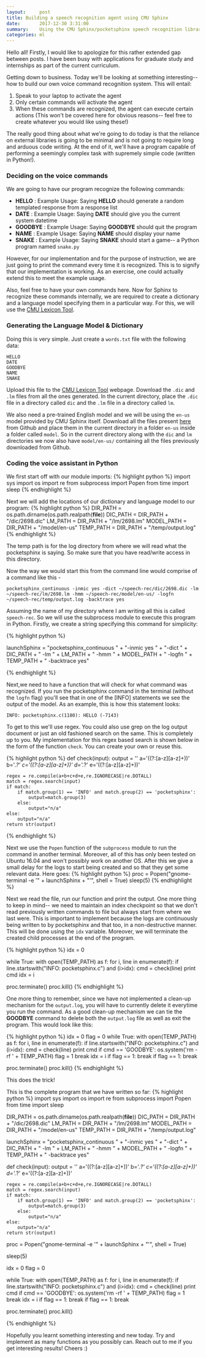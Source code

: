 ```yaml
---
layout:     post
title: Building a speech recognition agent using CMU Sphinx 
date:       2017-12-30 3:31:00
summary:    Using the CMU Sphinx/pocketsphinx speech recognition libraries to build a voice command recognition system   
categories: ml
---
```


Hello all! Firstly, I would like to apologize for this rather extended gap between posts. I have been busy with applications for graduate study and internships as part of the current curriculum. 

Getting down to business. Today we'll be looking at something interesting-- how to build our own voice command recognition system. This will entail:
1. Speak to your laptop to activate the agent
2. Only certain commands will activate the agent
3. When these commands are recognized, the agent can execute certain actions (This won't be covered here for obvious reasons-- feel free to create whatever you would like using these!)

The really good thing about what we're going to do today is that the reliance on external libraries is going to be minimal and is not going to require long and arduous code writing. At the end of it, we'll have a program capable of performing a seemingly complex task with supremely simple code (written in Python!).

### Deciding on the voice commands
We are going to have our program recognize the following commands:

- __HELLO__ : Example Usage: Saying __HELLO__ should generate a random templated response from a response list
- __DATE__ : Example Usage: Saying __DATE__ should give you the current system datetime
- __GOODBYE__ : Example Usage: Saying __GOODBYE__ should quit the program
- __NAME__ : Example Usage: Saying __NAME__ should display your name
- __SNAKE__ : Example Usage: Saying __SNAKE__ should start a game-- a Python program named `snake.py` 

However, for our implementation and for the purpose of instruction, we are just going to print the command every time it is recognized. This is to signify that our implementation is working. As an exercise, one could actually extend this to meet the example usage.

Also, feel free to have your own commands here. Now for Sphinx to recognize these commands internally, we are required to create a dictionary and a language model specifying them in a particular way. For this, we will use the [CMU Lexicon Tool](http://www.speech.cs.cmu.edu/tools/lmtool-new.html). 

### Generating the Language Model & Dictionary

Doing this is very simple. Just create a `words.txt` file with the following data:
```
HELLO
DATE
GOODBYE
NAME
SNAKE
```

Upload this file to the [CMU Lexicon Tool](http://www.speech.cs.cmu.edu/tools/lmtool-new.html) webpage. Download the `.dic` and `.lm` files from all the ones generated. In the current directory, place the `.dic` file in a directory called `dic` and the `.lm` file in a directory called `lm`.

We also need a pre-trained English model and we will be using the `en-us` model provided by CMU Sphinx itself. Download all the files present [here](https://github.com/cmusphinx/sphinx4/tree/master/sphinx4-data/src/main/resources/edu/cmu/sphinx/models/en-us/en-us) from Github and place them in the current directory in a folder `en-us` inside a folder called `model`. So in the current directory along with the `dic` and `lm` directories we now also have `model/en-us/` containing all the files previously downloaded from Github.

### Coding the voice assistant in Python

We first start off with our module imports:
{% highlight python %}
import sys
import os
import re
from subprocess import Popen
from time import sleep
{% endhighlight %}

Next we will add the locations of our dictionary and language model to our program:
{% highlight python %}
DIR_PATH = os.path.dirname(os.path.realpath(__file__))
DIC_PATH = DIR_PATH + "/dic/2698.dic"
LM_PATH = DIR_PATH + "/lm/2698.lm"
MODEL_PATH = DIR_PATH + "/model/en-us"
TEMP_PATH = DIR_PATH + "/temp/output.log"
{% endhighlight %}

The temp path is for the log directory from where we will read what the pocketsphinx is saying. So make sure that you have read/write access in this directory.

Now the way we would start this from the command line would comprise of a command like this - 
```
pocketsphinx_continuous -inmic yes -dict ~/speech-rec/dic/2698.dic -lm ~/speech-rec/lm/2698.lm -hmm ~/speech-rec/model/en-us/ -logfn ~/speech-rec/temp/output.log -backtrace yes
```
Assuming the name of my directory where I am writing all this is called `speech-rec`.
So we will use the subprocess module to execute this program in Python. Firstly, we create a string specifying this command for simplicity:

{% highlight python %}

launchSphinx = "pocketsphinx_continuous " + "-inmic yes " + "-dict " + DIC_PATH + " -lm " + LM_PATH + " -hmm " + MODEL_PATH + " -logfn " + TEMP_PATH + " -backtrace yes"

{% endhighlight %}

Next,we need to have a function that will check for what command was recognized. If you run the pocketsphinx command in the terminal (without the `logfn` flag) you'll see that in one of the [INFO] statements we see the output of the model. As an example, this is how this statement looks:
```
INFO: pocketsphinx.c(1180): HELLO (-7143)
```

To get to this we'll use regex. You could also use grep on the log output document or just an old fashioned search on the same. This is completely up to you. My implementation for this regex based search is shown below in the form of the function `check`. You can create your own or reuse this.

{% highlight python %}
def check(input):
    output = ''
    a='((?:[a-z][a-z]+))'
    b='.*?'
    c='((?:[a-z][a-z]+))'
    d='.*?'
    e='((?:[a-z][a-z]+))'
                                
    regex = re.compile(a+b+c+d+e,re.IGNORECASE|re.DOTALL)
    match = regex.search(input)
    if match:
        if match.group(1) == 'INFO' and match.group(2) == 'pocketsphinx':
            output=match.group(3)
        else:
            output="n/a"
    else:
        output="n/a"
    return str(output)

{% endhighlight %}

Next we use the `Popen` function of the `subprocess` module to run the command in another terminal. Moreover, all of this has only been tested on Ubuntu 16.04 and won't possibly work on another OS. After this we give a small delay for the logs to start being created and so that they get some relevant data. Here goes:
{% highlight python %}
proc = Popen("gnome-terminal -e '" + launchSphinx + "'", shell = True)
sleep(5)
{% endhighlight %}

 Next we read the file, run our function and print the output. One more thing to keep in mind-- we need to maintain an index checkpoint so that we don't read previously written commands to file but always start from where we last were. This is important to implement because the logs are continuously being written to by pocketsphinx and that too, in a non-destructive manner. This will be done using the `idx` variable. Moreover, we will terminate the created child processes at the end of the program.
 
{% highlight python %} 
idx = 0 

while True:
    with open(TEMP_PATH) as f:
        for i, line in enumerate(f):
            if line.startswith("INFO: pocketsphinx.c") and (i>idx):
                cmd = check(line)
                print cmd
        idx = i
            
proc.terminate()
proc.kill()
{% endhighlight %}

One more thing to remember, since we have not implemented a clean-up mechanism for the `output.log`, you will have to currently delete it everytime you run the command. As a good clean-up mechanism we can tie the __GOODBYE__ command to delete both the `output.log` file as well as exit the program. This would look like this:

{% highlight python %} 
idx = 0 
flag = 0
while True:
    with open(TEMP_PATH) as f:
        for i, line in enumerate(f):
            if line.startswith("INFO: pocketsphinx.c") and (i>idx):
                cmd = check(line)
                print cmd
                if cmd == 'GOODBYE':
                    os.system('rm -rf ' + TEMP_PATH)
                    flag = 1
                    break
        idx = i
        if flag == 1:
            break
    if flag == 1:
        break
            
proc.terminate()
proc.kill()
{% endhighlight %}

This does the trick!

This is the complete program that we have written so far:
{% highlight python %} 
import sys
import os
import re
from subprocess import Popen
from time import sleep

DIR_PATH = os.path.dirname(os.path.realpath(__file__))
DIC_PATH = DIR_PATH + "/dic/2698.dic"
LM_PATH = DIR_PATH + "/lm/2698.lm"
MODEL_PATH = DIR_PATH + "/model/en-us"
TEMP_PATH = DIR_PATH + "/temp/output.log"

launchSphinx = "pocketsphinx_continuous " + "-inmic yes " + "-dict " + DIC_PATH + " -lm " + LM_PATH + " -hmm " + MODEL_PATH + " -logfn " + TEMP_PATH + " -backtrace yes"

def check(input):
    output = ''
    a='((?:[a-z][a-z]+))'
    b='.*?'
    c='((?:[a-z][a-z]+))'
    d='.*?'
    e='((?:[a-z][a-z]+))'
                                
    regex = re.compile(a+b+c+d+e,re.IGNORECASE|re.DOTALL)
    match = regex.search(input)
    if match:
        if match.group(1) == 'INFO' and match.group(2) == 'pocketsphinx':
            output=match.group(3)
        else:
            output="n/a"
    else:
        output="n/a"
    return str(output)
                                                        
proc = Popen("gnome-terminal -e '" + launchSphinx + "'", shell = True)

sleep(5) 

idx = 0 
flag = 0

while True:
    with open(TEMP_PATH) as f:
        for i, line in enumerate(f):
            if line.startswith("INFO: pocketsphinx.c") and (i>idx):
                cmd = check(line)
                print cmd
                if cmd == 'GOODBYE':
                    os.system('rm -rf ' + TEMP_PATH)
                    flag = 1
                    break
        idx = i
        if flag == 1:
            break
    if flag == 1:
        break
        
            
proc.terminate()
proc.kill()
     
{% endhighlight %}

Hopefully you learnt something interesting and new today. Try and implement as many functions as you possibly can. Reach out to me if you get interesting results! Cheers :)



